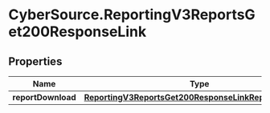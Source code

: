 # CyberSource.ReportingV3ReportsGet200ResponseLink

## Properties
Name | Type | Description | Notes
------------ | ------------- | ------------- | -------------
**reportDownload** | [**ReportingV3ReportsGet200ResponseLinkReportDownload**](ReportingV3ReportsGet200ResponseLinkReportDownload.md) |  | [optional] 


